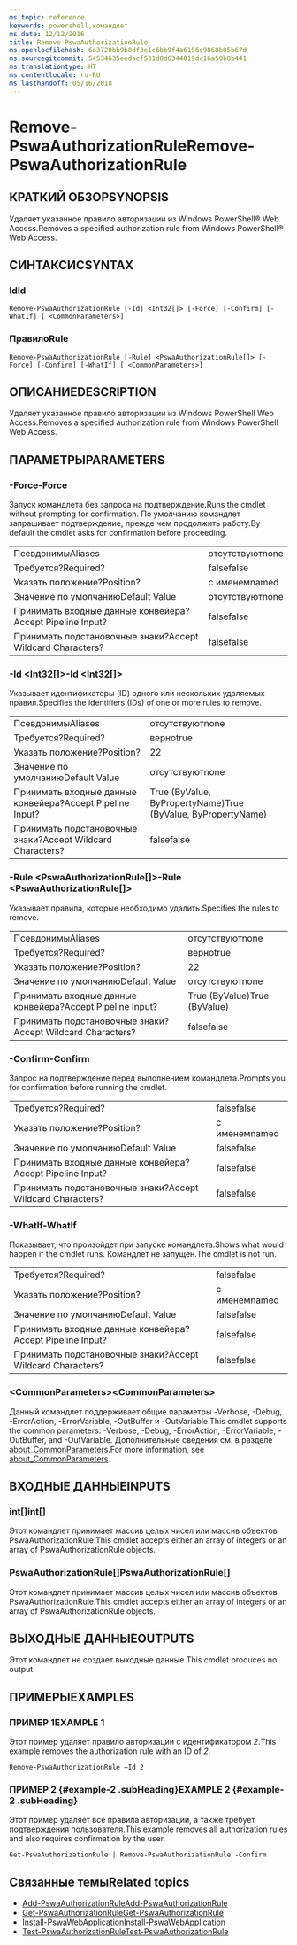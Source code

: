 ```yaml
---
ms.topic: reference
keywords: powershell,командлет
ms.date: 12/12/2016
title: Remove-PswaAuthorizationRule
ms.openlocfilehash: 6a3720bb9b8df3e1c6bb9f4a6196c9868b85b67d
ms.sourcegitcommit: 54534635eedacf531d8d6344019dc16a50b8b441
ms.translationtype: HT
ms.contentlocale: ru-RU
ms.lasthandoff: 05/16/2018
---
```

# <a name="remove-pswaauthorizationrule"></a><span data-ttu-id="c87a0-103">Remove-PswaAuthorizationRule</span><span class="sxs-lookup"><span data-stu-id="c87a0-103">Remove-PswaAuthorizationRule</span></span>

## <a name="synopsis"></a><span data-ttu-id="c87a0-104">КРАТКИЙ ОБЗОР</span><span class="sxs-lookup"><span data-stu-id="c87a0-104">SYNOPSIS</span></span>

<span data-ttu-id="c87a0-105">Удаляет указанное правило авторизации из Windows PowerShell® Web Access.</span><span class="sxs-lookup"><span data-stu-id="c87a0-105">Removes a specified authorization rule from Windows PowerShell® Web Access.</span></span>

## <a name="syntax"></a><span data-ttu-id="c87a0-106">СИНТАКСИС</span><span class="sxs-lookup"><span data-stu-id="c87a0-106">SYNTAX</span></span>

### <a name="id"></a><span data-ttu-id="c87a0-107">Id</span><span class="sxs-lookup"><span data-stu-id="c87a0-107">Id</span></span>
```
Remove-PswaAuthorizationRule [-Id] <Int32[]> [-Force] [-Confirm] [-WhatIf] [ <CommonParameters>]
```

### <a name="rule"></a><span data-ttu-id="c87a0-108">Правило</span><span class="sxs-lookup"><span data-stu-id="c87a0-108">Rule</span></span>
```
Remove-PswaAuthorizationRule [-Rule] <PswaAuthorizationRule[]> [-Force] [-Confirm] [-WhatIf] [ <CommonParameters>]
```

## <a name="description"></a><span data-ttu-id="c87a0-109">ОПИСАНИЕ</span><span class="sxs-lookup"><span data-stu-id="c87a0-109">DESCRIPTION</span></span>

<span data-ttu-id="c87a0-110">Удаляет указанное правило авторизации из Windows PowerShell Web Access.</span><span class="sxs-lookup"><span data-stu-id="c87a0-110">Removes a specified authorization rule from Windows PowerShell Web Access.</span></span>

## <a name="parameters"></a><span data-ttu-id="c87a0-111">ПАРАМЕТРЫ</span><span class="sxs-lookup"><span data-stu-id="c87a0-111">PARAMETERS</span></span>

### <a name="-force"></a><span data-ttu-id="c87a0-112">-Force</span><span class="sxs-lookup"><span data-stu-id="c87a0-112">-Force</span></span>

<span data-ttu-id="c87a0-113">Запуск командлета без запроса на подтверждение.</span><span class="sxs-lookup"><span data-stu-id="c87a0-113">Runs the cmdlet without prompting for confirmation.</span></span> <span data-ttu-id="c87a0-114">По умолчанию командлет запрашивает подтверждение, прежде чем продолжить работу.</span><span class="sxs-lookup"><span data-stu-id="c87a0-114">By default the cmdlet asks for confirmation before proceeding.</span></span>

|||
|-|-|
| <span data-ttu-id="c87a0-115">Псевдонимы</span><span class="sxs-lookup"><span data-stu-id="c87a0-115">Aliases</span></span>                              | <span data-ttu-id="c87a0-116">отсутствуют</span><span class="sxs-lookup"><span data-stu-id="c87a0-116">none</span></span>                                 |
| <span data-ttu-id="c87a0-117">Требуется?</span><span class="sxs-lookup"><span data-stu-id="c87a0-117">Required?</span></span>                            | <span data-ttu-id="c87a0-118">false</span><span class="sxs-lookup"><span data-stu-id="c87a0-118">false</span></span>                                |
| <span data-ttu-id="c87a0-119">Указать положение?</span><span class="sxs-lookup"><span data-stu-id="c87a0-119">Position?</span></span>                            | <span data-ttu-id="c87a0-120">с именем</span><span class="sxs-lookup"><span data-stu-id="c87a0-120">named</span></span>                                |
| <span data-ttu-id="c87a0-121">Значение по умолчанию</span><span class="sxs-lookup"><span data-stu-id="c87a0-121">Default Value</span></span>                        | <span data-ttu-id="c87a0-122">отсутствуют</span><span class="sxs-lookup"><span data-stu-id="c87a0-122">none</span></span>                                 |
| <span data-ttu-id="c87a0-123">Принимать входные данные конвейера?</span><span class="sxs-lookup"><span data-stu-id="c87a0-123">Accept Pipeline Input?</span></span>               | <span data-ttu-id="c87a0-124">false</span><span class="sxs-lookup"><span data-stu-id="c87a0-124">false</span></span>                                |
| <span data-ttu-id="c87a0-125">Принимать подстановочные знаки?</span><span class="sxs-lookup"><span data-stu-id="c87a0-125">Accept Wildcard Characters?</span></span>          | <span data-ttu-id="c87a0-126">false</span><span class="sxs-lookup"><span data-stu-id="c87a0-126">false</span></span>                                |

### <a name="-id-ltint32gt"></a><span data-ttu-id="c87a0-127">-Id &lt;Int32\[\]&gt;</span><span class="sxs-lookup"><span data-stu-id="c87a0-127">-Id &lt;Int32\[\]&gt;</span></span>

<span data-ttu-id="c87a0-128">Указывает идентификаторы (ID) одного или нескольких удаляемых правил.</span><span class="sxs-lookup"><span data-stu-id="c87a0-128">Specifies the identifiers (IDs) of one or more rules to remove.</span></span>

|||
|-|-|
| <span data-ttu-id="c87a0-129">Псевдонимы</span><span class="sxs-lookup"><span data-stu-id="c87a0-129">Aliases</span></span>                              | <span data-ttu-id="c87a0-130">отсутствуют</span><span class="sxs-lookup"><span data-stu-id="c87a0-130">none</span></span>                                 |
| <span data-ttu-id="c87a0-131">Требуется?</span><span class="sxs-lookup"><span data-stu-id="c87a0-131">Required?</span></span>                            | <span data-ttu-id="c87a0-132">верно</span><span class="sxs-lookup"><span data-stu-id="c87a0-132">true</span></span>                                 |
| <span data-ttu-id="c87a0-133">Указать положение?</span><span class="sxs-lookup"><span data-stu-id="c87a0-133">Position?</span></span>                            | <span data-ttu-id="c87a0-134">2</span><span class="sxs-lookup"><span data-stu-id="c87a0-134">2</span></span>                                    |
| <span data-ttu-id="c87a0-135">Значение по умолчанию</span><span class="sxs-lookup"><span data-stu-id="c87a0-135">Default Value</span></span>                        | <span data-ttu-id="c87a0-136">отсутствуют</span><span class="sxs-lookup"><span data-stu-id="c87a0-136">none</span></span>                                 |
| <span data-ttu-id="c87a0-137">Принимать входные данные конвейера?</span><span class="sxs-lookup"><span data-stu-id="c87a0-137">Accept Pipeline Input?</span></span>               | <span data-ttu-id="c87a0-138">True (ByValue, ByPropertyName)</span><span class="sxs-lookup"><span data-stu-id="c87a0-138">True (ByValue, ByPropertyName)</span></span>       |
| <span data-ttu-id="c87a0-139">Принимать подстановочные знаки?</span><span class="sxs-lookup"><span data-stu-id="c87a0-139">Accept Wildcard Characters?</span></span>          | <span data-ttu-id="c87a0-140">false</span><span class="sxs-lookup"><span data-stu-id="c87a0-140">false</span></span>                                |

### <a name="-rule-ltpswaauthorizationrulegt"></a><span data-ttu-id="c87a0-141">-Rule &lt;PswaAuthorizationRule\[\]&gt;</span><span class="sxs-lookup"><span data-stu-id="c87a0-141">-Rule &lt;PswaAuthorizationRule\[\]&gt;</span></span>

<span data-ttu-id="c87a0-142">Указывает правила, которые необходимо удалить.</span><span class="sxs-lookup"><span data-stu-id="c87a0-142">Specifies the rules to remove.</span></span>

|||
|-|-|
| <span data-ttu-id="c87a0-143">Псевдонимы</span><span class="sxs-lookup"><span data-stu-id="c87a0-143">Aliases</span></span>                              | <span data-ttu-id="c87a0-144">отсутствуют</span><span class="sxs-lookup"><span data-stu-id="c87a0-144">none</span></span>                                 |
| <span data-ttu-id="c87a0-145">Требуется?</span><span class="sxs-lookup"><span data-stu-id="c87a0-145">Required?</span></span>                            | <span data-ttu-id="c87a0-146">верно</span><span class="sxs-lookup"><span data-stu-id="c87a0-146">true</span></span>                                 |
| <span data-ttu-id="c87a0-147">Указать положение?</span><span class="sxs-lookup"><span data-stu-id="c87a0-147">Position?</span></span>                            | <span data-ttu-id="c87a0-148">2</span><span class="sxs-lookup"><span data-stu-id="c87a0-148">2</span></span>                                    |
| <span data-ttu-id="c87a0-149">Значение по умолчанию</span><span class="sxs-lookup"><span data-stu-id="c87a0-149">Default Value</span></span>                        | <span data-ttu-id="c87a0-150">отсутствуют</span><span class="sxs-lookup"><span data-stu-id="c87a0-150">none</span></span>                                 |
| <span data-ttu-id="c87a0-151">Принимать входные данные конвейера?</span><span class="sxs-lookup"><span data-stu-id="c87a0-151">Accept Pipeline Input?</span></span>               | <span data-ttu-id="c87a0-152">True (ByValue)</span><span class="sxs-lookup"><span data-stu-id="c87a0-152">True (ByValue)</span></span>                       |
| <span data-ttu-id="c87a0-153">Принимать подстановочные знаки?</span><span class="sxs-lookup"><span data-stu-id="c87a0-153">Accept Wildcard Characters?</span></span>          | <span data-ttu-id="c87a0-154">false</span><span class="sxs-lookup"><span data-stu-id="c87a0-154">false</span></span>                                |

### <a name="-confirm"></a><span data-ttu-id="c87a0-155">-Confirm</span><span class="sxs-lookup"><span data-stu-id="c87a0-155">-Confirm</span></span>

<span data-ttu-id="c87a0-156">Запрос на подтверждение перед выполнением командлета.</span><span class="sxs-lookup"><span data-stu-id="c87a0-156">Prompts you for confirmation before running the cmdlet.</span></span>

|||
|-|-|
| <span data-ttu-id="c87a0-157">Требуется?</span><span class="sxs-lookup"><span data-stu-id="c87a0-157">Required?</span></span>                            | <span data-ttu-id="c87a0-158">false</span><span class="sxs-lookup"><span data-stu-id="c87a0-158">false</span></span>                                |
| <span data-ttu-id="c87a0-159">Указать положение?</span><span class="sxs-lookup"><span data-stu-id="c87a0-159">Position?</span></span>                            | <span data-ttu-id="c87a0-160">с именем</span><span class="sxs-lookup"><span data-stu-id="c87a0-160">named</span></span>                                |
| <span data-ttu-id="c87a0-161">Значение по умолчанию</span><span class="sxs-lookup"><span data-stu-id="c87a0-161">Default Value</span></span>                        | <span data-ttu-id="c87a0-162">false</span><span class="sxs-lookup"><span data-stu-id="c87a0-162">false</span></span>                                |
| <span data-ttu-id="c87a0-163">Принимать входные данные конвейера?</span><span class="sxs-lookup"><span data-stu-id="c87a0-163">Accept Pipeline Input?</span></span>               | <span data-ttu-id="c87a0-164">false</span><span class="sxs-lookup"><span data-stu-id="c87a0-164">false</span></span>                                |
| <span data-ttu-id="c87a0-165">Принимать подстановочные знаки?</span><span class="sxs-lookup"><span data-stu-id="c87a0-165">Accept Wildcard Characters?</span></span>          | <span data-ttu-id="c87a0-166">false</span><span class="sxs-lookup"><span data-stu-id="c87a0-166">false</span></span>                                |

### <a name="-whatif"></a><span data-ttu-id="c87a0-167">-WhatIf</span><span class="sxs-lookup"><span data-stu-id="c87a0-167">-WhatIf</span></span>

<span data-ttu-id="c87a0-168">Показывает, что произойдет при запуске командлета.</span><span class="sxs-lookup"><span data-stu-id="c87a0-168">Shows what would happen if the cmdlet runs.</span></span> <span data-ttu-id="c87a0-169">Командлет не запущен.</span><span class="sxs-lookup"><span data-stu-id="c87a0-169">The cmdlet is not run.</span></span>

|||
|-|-|
| <span data-ttu-id="c87a0-170">Требуется?</span><span class="sxs-lookup"><span data-stu-id="c87a0-170">Required?</span></span>                            | <span data-ttu-id="c87a0-171">false</span><span class="sxs-lookup"><span data-stu-id="c87a0-171">false</span></span>                                |
| <span data-ttu-id="c87a0-172">Указать положение?</span><span class="sxs-lookup"><span data-stu-id="c87a0-172">Position?</span></span>                            | <span data-ttu-id="c87a0-173">с именем</span><span class="sxs-lookup"><span data-stu-id="c87a0-173">named</span></span>                                |
| <span data-ttu-id="c87a0-174">Значение по умолчанию</span><span class="sxs-lookup"><span data-stu-id="c87a0-174">Default Value</span></span>                        | <span data-ttu-id="c87a0-175">false</span><span class="sxs-lookup"><span data-stu-id="c87a0-175">false</span></span>                                |
| <span data-ttu-id="c87a0-176">Принимать входные данные конвейера?</span><span class="sxs-lookup"><span data-stu-id="c87a0-176">Accept Pipeline Input?</span></span>               | <span data-ttu-id="c87a0-177">false</span><span class="sxs-lookup"><span data-stu-id="c87a0-177">false</span></span>                                |
| <span data-ttu-id="c87a0-178">Принимать подстановочные знаки?</span><span class="sxs-lookup"><span data-stu-id="c87a0-178">Accept Wildcard Characters?</span></span>          | <span data-ttu-id="c87a0-179">false</span><span class="sxs-lookup"><span data-stu-id="c87a0-179">false</span></span>                                |

### <a name="ltcommonparametersgt"></a><span data-ttu-id="c87a0-180">&lt;CommonParameters&gt;</span><span class="sxs-lookup"><span data-stu-id="c87a0-180">&lt;CommonParameters&gt;</span></span>

<span data-ttu-id="c87a0-181">Данный командлет поддерживает общие параметры -Verbose, -Debug, -ErrorAction, -ErrorVariable, -OutBuffer и -OutVariable.</span><span class="sxs-lookup"><span data-stu-id="c87a0-181">This cmdlet supports the common parameters: -Verbose, -Debug, -ErrorAction, -ErrorVariable, -OutBuffer, and -OutVariable.</span></span>
<span data-ttu-id="c87a0-182">Дополнительные сведения см. в разделе [about_CommonParameters](http://go.microsoft.com/fwlink/p/?LinkID=113216).</span><span class="sxs-lookup"><span data-stu-id="c87a0-182">For more information, see [about_CommonParameters](http://go.microsoft.com/fwlink/p/?LinkID=113216).</span></span>

## <a name="inputs"></a><span data-ttu-id="c87a0-183">ВХОДНЫЕ ДАННЫЕ</span><span class="sxs-lookup"><span data-stu-id="c87a0-183">INPUTS</span></span>

### <a name="int"></a><span data-ttu-id="c87a0-184">int\[\]</span><span class="sxs-lookup"><span data-stu-id="c87a0-184">int\[\]</span></span>

<span data-ttu-id="c87a0-185">Этот командлет принимает массив целых чисел или массив объектов PswaAuthorizationRule.</span><span class="sxs-lookup"><span data-stu-id="c87a0-185">This cmdlet accepts either an array of integers or an array of PswaAuthorizationRule objects.</span></span>

### <a name="pswaauthorizationrule"></a><span data-ttu-id="c87a0-186">PswaAuthorizationRule\[\]</span><span class="sxs-lookup"><span data-stu-id="c87a0-186">PswaAuthorizationRule\[\]</span></span>

<span data-ttu-id="c87a0-187">Этот командлет принимает массив целых чисел или массив объектов PswaAuthorizationRule.</span><span class="sxs-lookup"><span data-stu-id="c87a0-187">This cmdlet accepts either an array of integers or an array of PswaAuthorizationRule objects.</span></span>

## <a name="outputs"></a><span data-ttu-id="c87a0-188">ВЫХОДНЫЕ ДАННЫЕ</span><span class="sxs-lookup"><span data-stu-id="c87a0-188">OUTPUTS</span></span>

<span data-ttu-id="c87a0-189">Этот командлет не создает выходные данные.</span><span class="sxs-lookup"><span data-stu-id="c87a0-189">This cmdlet produces no output.</span></span>

## <a name="examples"></a><span data-ttu-id="c87a0-190">ПРИМЕРЫ</span><span class="sxs-lookup"><span data-stu-id="c87a0-190">EXAMPLES</span></span>

### <a name="example-1"></a><span data-ttu-id="c87a0-191">ПРИМЕР 1</span><span class="sxs-lookup"><span data-stu-id="c87a0-191">EXAMPLE 1</span></span>

<span data-ttu-id="c87a0-192">Этот пример удаляет правило авторизации с идентификатором *2*.</span><span class="sxs-lookup"><span data-stu-id="c87a0-192">This example removes the authorization rule with an ID of *2*.</span></span>

```
Remove-PswaAuthorizationRule –Id 2
```

### <a name="example-2-example-2-subheading"></a><span data-ttu-id="c87a0-193">ПРИМЕР 2 {#example-2 .subHeading}</span><span class="sxs-lookup"><span data-stu-id="c87a0-193">EXAMPLE 2 {#example-2 .subHeading}</span></span>

<span data-ttu-id="c87a0-194">Этот пример удаляет все правила авторизации, а также требует подтверждения пользователя.</span><span class="sxs-lookup"><span data-stu-id="c87a0-194">This example removes all authorization rules and also requires confirmation by the user.</span></span>

```
Get-PswaAuthorizationRule | Remove-PswaAuthorizationRule -Confirm
```

## <a name="related-topics"></a><span data-ttu-id="c87a0-195">Связанные темы</span><span class="sxs-lookup"><span data-stu-id="c87a0-195">Related topics</span></span>

- [<span data-ttu-id="c87a0-196">Add-PswaAuthorizationRule</span><span class="sxs-lookup"><span data-stu-id="c87a0-196">Add-PswaAuthorizationRule</span></span>](add-pswaauthorizationrule.md)
- [<span data-ttu-id="c87a0-197">Get-PswaAuthorizationRule</span><span class="sxs-lookup"><span data-stu-id="c87a0-197">Get-PswaAuthorizationRule</span></span>](get-pswaauthorizationrule.md)
- [<span data-ttu-id="c87a0-198">Install-PswaWebApplication</span><span class="sxs-lookup"><span data-stu-id="c87a0-198">Install-PswaWebApplication</span></span>](install-pswawebapplication.md)
- [<span data-ttu-id="c87a0-199">Test-PswaAuthorizationRule</span><span class="sxs-lookup"><span data-stu-id="c87a0-199">Test-PswaAuthorizationRule</span></span>](test-pswaauthorizationrule.md)